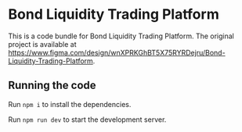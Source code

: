 
  # Bond Liquidity Trading Platform

  This is a code bundle for Bond Liquidity Trading Platform. The original project is available at https://www.figma.com/design/wnXPRKGhBT5X75RYRDejru/Bond-Liquidity-Trading-Platform.

  ## Running the code

  Run `npm i` to install the dependencies.

  Run `npm run dev` to start the development server.
  